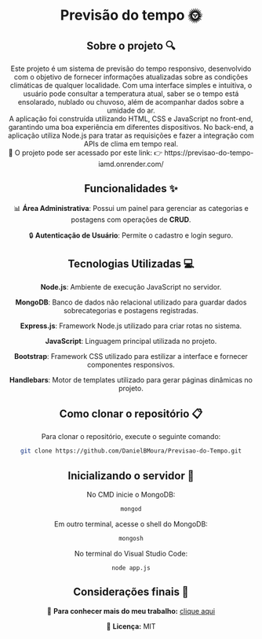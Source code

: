 <div align="center">
<h1 align="center">  Previsão do tempo 🌞 </h1>

## Sobre o projeto 🔍

<p align="center">
Este projeto é um sistema de previsão do tempo responsivo, desenvolvido com o objetivo de fornecer informações atualizadas sobre as condições climáticas de qualquer localidade.
Com uma interface simples e intuitiva, o usuário pode consultar a temperatura atual, saber se o tempo está ensolarado, nublado ou chuvoso, além de acompanhar dados sobre a umidade do ar. <br>
A aplicação foi construída utilizando HTML, CSS e JavaScript no front-end, garantindo uma boa experiência em diferentes dispositivos. 
No back-end, a aplicação utiliza Node.js para tratar as requisições e fazer a integração com APIs de clima em tempo real. <br>
📡 O projeto pode ser acessado por este link:
👉 https://previsao-do-tempo-iamd.onrender.com/
</p>

## Funcionalidades ✨

📊 **Área Administrativa**: Possui um painel para gerenciar as categorias e postagens com operações de **CRUD**.  

🔒 **Autenticação de Usuário**: Permite o cadastro e login seguro.

## Tecnologias Utilizadas 💻

**Node.js**: Ambiente de execução JavaScript no servidor.  

**MongoDB**: Banco de dados não relacional utilizado para guardar dados sobrecategorias e postagens registradas.  

**Express.js**:  Framework Node.js utilizado para criar rotas no sistema.  

**JavaScript**: Linguagem principal utilizada no projeto.  

**Bootstrap**: Framework CSS utilizado para estilizar a interface e fornecer componentes responsivos.  

**Handlebars**: Motor de templates utilizado para gerar páginas dinâmicas no projeto.  

## Como clonar o repositório 📋

Para clonar o repositório, execute o seguinte comando:

```bash
git clone https://github.com/DanielBMoura/Previsao-do-Tempo.git
```

## Inicializando o servidor 🚀

No CMD inicie o MongoDB:
```bash
mongod
```

Em outro terminal, acesse o shell do MongoDB:
```bash
mongosh
```

No terminal do Visual Studio Code:
```
node app.js
```

## Considerações finais 📝

🔗 **Para conhecer mais do meu trabalho:** [clique aqui](https://www.linkedin.com/in/daniel-borazo-de-moura-b4a995356/)

📜 **Licença:** MIT

 </div>
